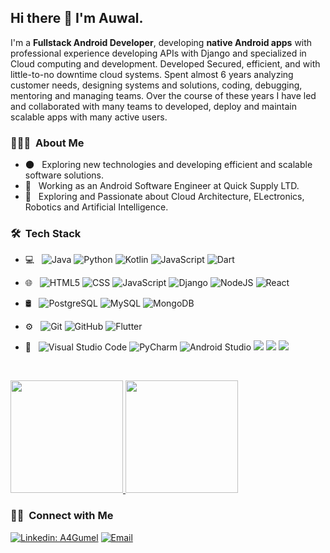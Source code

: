 <h2> Hi there 👋 I'm Auwal.</h2>

I'm a **Fullstack Android Developer**, developing **native Android apps** with professional experience developing APIs with Django and specialized in Cloud computing and development. Developed Secured, efficient, and with little-to-no downtime cloud systems. Spent almost 6 years analyzing customer needs, designing systems and solutions, coding, debugging, mentoring and managing teams. Over the course of these years I have led and collaborated with many teams to developed, deploy and maintain scalable apps with many active users.

<h3> 👨🏻‍💻 &nbsp;About Me </h3>

- 🌑 &nbsp; Exploring new technologies and developing efficient and scalable software solutions.
- 💼 &nbsp; Working as an Android Software Engineer at Quick Supply LTD.
- 🌱 &nbsp; Exploring and Passionate about Cloud Architecture, ELectronics, Robotics and Artificial Intelligence.

<h3> 🛠 &nbsp;Tech Stack</h3>

- 💻 &nbsp;
![Java](https://badgen.net/badge/icon/Java/green?icon=https://upload.wikimedia.org/wikipedia/en/3/30/Java_programming_language_logo.svg&label)
![Python](https://img.shields.io/badge/Python-3670A0?style=flat&logo=python&logoColor=ffdd54)
![Kotlin](https://img.shields.io/badge/kotlin-%237F52FF.svg?style=flat&logo=kotlin&logoColor=white)
![JavaScript](https://img.shields.io/badge/javascript-%23323330.svg?style=flat&logo=javascript&logoColor=%23F7DF1E)
![Dart](https://img.shields.io/badge/dart-%230175C2.svg?style=flat&logo=dart&logoColor=white)

- 🌐 &nbsp;
  ![HTML5](https://img.shields.io/badge/-HTML5-333333?style=flat&logo=HTML5)
  ![CSS](https://img.shields.io/badge/-CSS-333333?style=flat&logo=CSS3&logoColor=1572B6)
 ![JavaScript](https://img.shields.io/badge/javascript-%23323330.svg?style=flat&logo=javascript&logoColor=%23F7DF1E)
   ![Django](https://img.shields.io/badge/django-%23092E20.svg?style=flat&logo=django&logoColor=white)
  ![NodeJS](https://img.shields.io/badge/node.js-6DA55F?style=flat&logo=node.js&logoColor=white)
 ![React](https://img.shields.io/badge/react-%2320232a.svg?style=flat&logo=react&logoColor=%2361DAFB)
 - 🛢 &nbsp;
![PostgreSQL](https://img.shields.io/badge/postgres-%23316192.svg?style=flat&logo=postgresql&logoColor=white)
  ![MySQL](https://img.shields.io/badge/-MySQL-333333?style=flat&logo=mysql)
  ![MongoDB](https://img.shields.io/badge/-MongoDB-333333?style=flat&logo=mongodb)
  - ⚙️ &nbsp;
  ![Git](https://img.shields.io/badge/-Git-333333?style=flat&logo=git)
  ![GitHub](https://img.shields.io/badge/-GitHub-333333?style=flat&logo=github)
   ![Flutter](https://img.shields.io/badge/Flutter-%2302569B.svg?style=flat&logo=Flutter&logoColor=white)
- 🔧 &nbsp;
 ![Visual Studio Code](https://img.shields.io/badge/Visual%20Studio%20Code-0078d7.svg?style=for-the-flat&logo=visual-studio-code&logoColor=white)
 ![PyCharm](https://img.shields.io/badge/pycharm-143?style=for-the-flat&logo=pycharm&logoColor=black&color=black&labelColor=green)
  ![Android Studio](https://img.shields.io/badge/Android%20Studio-3DDC84.svg?style=for-the-flat&logo=android-studio&logoColor=white)
  ![](https://img.shields.io/badge/Tools-Docker-informational?style=flat&logo=docker&logoColor=white&color=2bbc8a)
![](https://img.shields.io/badge/Tools-Kubernetes-informational?style=flat&logo=kubernetes&logoColor=white&color=2bbc8a)
![](https://img.shields.io/badge/Cloud-AWS-informational?style=flat&logo=aws&logoColor=white&color=2bbc8a)
  
  <br/>

<a href="https://github.com/a4gumel">
  <img height="180em" src="https://github-readme-stats.vercel.app/api?username=a4gumel&show_icons=true&count_private=true&theme=tokyonight)](https://github.com/a4gumel/github-readme-stats" />
  <img height="180em" src="https://github-readme-stats.vercel.app/api/top-langs/?username=a4gumel&theme=buefy&layout=compact" />
</a>

<br/>

<h3> 🤝🏻 &nbsp;Connect with Me </h3>

[![Linkedin: A4Gumel](https://img.shields.io/badge/-A4Gumel-blue?style=flat-square&logo=Linkedin&logoColor=white&link=https://www.linkedin.com/in/a4gumel/)](https://www.linkedin.com/in/a4gumel/)
<a href="mailto:a4auwal@gmail.com"><img alt="Email" src="https://img.shields.io/badge/Email-a4auwal@gmail.com-blue?style=flat-square&logo=gmail"></a>


